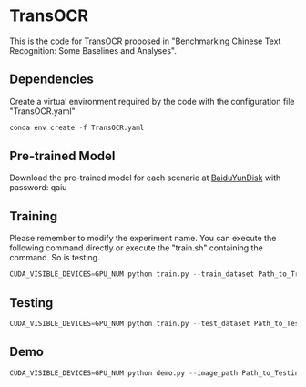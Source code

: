 # TransOCR

This is the code for TransOCR proposed in "Benchmarking Chinese Text Recognition: Some Baselines and Analyses".

## Dependencies
Create a virtual environment required by the code with the configuration file "TransOCR.yaml"
```python
conda env create -f TransOCR.yaml
```

## Pre-trained Model
Download the pre-trained model for each scenario at [BaiduYunDisk](https://pan.baidu.com/s/1SGuFrmNvim259FcwmuCyog) with password: qaiu


## Training
Please remember to modify the experiment name. You can execute the following command directly or execute the "train.sh" containing the command. So is testing.
```python
CUDA_VISIBLE_DEVICES=GPU_NUM python train.py --train_dataset Path_to_Training_Dataset --test_dataset Path_to_Testing_Dataset --alpha_path Path_to_Alphabet_File --exp_name EXP_NAME 
```

## Testing
```python
CUDA_VISIBLE_DEVICES=GPU_NUM python train.py --test_dataset Path_to_Test_Dataset --exp_name EXP_NAME --resume YOUR_MODEL --test_only
```

## Demo
```python
CUDA_VISIBLE_DEVICES=GPU_NUM python demo.py --image_path Path_to_Testing_Image --alpha_path Path_to_Alphabet_File --resume YOUR_MODEL
```